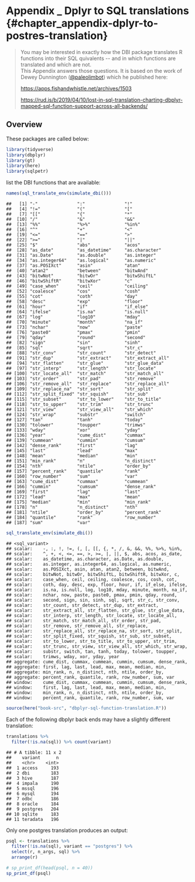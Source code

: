 # Appendix _ Dplyr to SQL translations {#chapter_appendix-dplyr-to-postres-translation}

> You may be interested in exactly how the DBI package translates R functions into their SQL quivalents -- and in which functions are translated and which are not.  
This Appendix answers those questions.  It is based on the work of Dewey Dunnington ([@paleolimbot](http://twitter.com/paleolimbot)) which he published here: 
> 
> https://apps.fishandwhistle.net/archives/1503 
>
>  https://rud.is/b/2019/04/10/lost-in-sql-translation-charting-dbplyr-mapped-sql-function-support-across-all-backends/

## Overview

These packages are called below:

```r
library(tidyverse)
library(dbplyr)
library(gt)
library(here)
library(sqlpetr)
```
list the DBI functions that are available:

```r
names(sql_translate_env(simulate_dbi()))
```

```
##   [1] "-"               ":"               "!"              
##   [4] "!="              "("               "["              
##   [7] "[["              "{"               "*"              
##  [10] "/"               "&"               "&&"             
##  [13] "%%"              "%>%"             "%in%"           
##  [16] "^"               "+"               "<"              
##  [19] "<="              "=="              ">"              
##  [22] ">="              "|"               "||"             
##  [25] "$"               "abs"             "acos"           
##  [28] "as_date"         "as_datetime"     "as.character"   
##  [31] "as.Date"         "as.double"       "as.integer"     
##  [34] "as.integer64"    "as.logical"      "as.numeric"     
##  [37] "as.POSIXct"      "asin"            "atan"           
##  [40] "atan2"           "between"         "bitwAnd"        
##  [43] "bitwNot"         "bitwOr"          "bitwShiftL"     
##  [46] "bitwShiftR"      "bitwXor"         "c"              
##  [49] "case_when"       "ceil"            "ceiling"        
##  [52] "coalesce"        "cos"             "cosh"           
##  [55] "cot"             "coth"            "day"            
##  [58] "desc"            "exp"             "floor"          
##  [61] "hour"            "if"              "if_else"        
##  [64] "ifelse"          "is.na"           "is.null"        
##  [67] "log"             "log10"           "mday"           
##  [70] "minute"          "month"           "na_if"          
##  [73] "nchar"           "now"             "paste"          
##  [76] "paste0"          "pmax"            "pmin"           
##  [79] "qday"            "round"           "second"         
##  [82] "sign"            "sin"             "sinh"           
##  [85] "sql"             "sqrt"            "str_c"          
##  [88] "str_conv"        "str_count"       "str_detect"     
##  [91] "str_dup"         "str_extract"     "str_extract_all"
##  [94] "str_flatten"     "str_glue"        "str_glue_data"  
##  [97] "str_interp"      "str_length"      "str_locate"     
## [100] "str_locate_all"  "str_match"       "str_match_all"  
## [103] "str_order"       "str_pad"         "str_remove"     
## [106] "str_remove_all"  "str_replace"     "str_replace_all"
## [109] "str_replace_na"  "str_sort"        "str_split"      
## [112] "str_split_fixed" "str_squish"      "str_sub"        
## [115] "str_subset"      "str_to_lower"    "str_to_title"   
## [118] "str_to_upper"    "str_trim"        "str_trunc"      
## [121] "str_view"        "str_view_all"    "str_which"      
## [124] "str_wrap"        "substr"          "switch"         
## [127] "tan"             "tanh"            "today"          
## [130] "tolower"         "toupper"         "trimws"         
## [133] "wday"            "xor"             "yday"           
## [136] "year"            "cume_dist"       "cummax"         
## [139] "cummean"         "cummin"          "cumsum"         
## [142] "dense_rank"      "first"           "lag"            
## [145] "last"            "lead"            "max"            
## [148] "mean"            "median"          "min"            
## [151] "min_rank"        "n"               "n_distinct"     
## [154] "nth"             "ntile"           "order_by"       
## [157] "percent_rank"    "quantile"        "rank"           
## [160] "row_number"      "sum"             "var"            
## [163] "cume_dist"       "cummax"          "cummean"        
## [166] "cummin"          "cumsum"          "dense_rank"     
## [169] "first"           "lag"             "last"           
## [172] "lead"            "max"             "mean"           
## [175] "median"          "min"             "min_rank"       
## [178] "n"               "n_distinct"      "nth"            
## [181] "ntile"           "order_by"        "percent_rank"   
## [184] "quantile"        "rank"            "row_number"     
## [187] "sum"             "var"
```

```r
sql_translate_env(simulate_dbi())
```

```
## <sql_variant>
## scalar:    -, :, !, !=, (, [, [[, {, *, /, &, &&, %%, %>%, %in%,
## scalar:    ^, +, <, <=, ==, >, >=, |, ||, $, abs, acos, as_date,
## scalar:    as_datetime, as.character, as.Date, as.double,
## scalar:    as.integer, as.integer64, as.logical, as.numeric,
## scalar:    as.POSIXct, asin, atan, atan2, between, bitwAnd,
## scalar:    bitwNot, bitwOr, bitwShiftL, bitwShiftR, bitwXor, c,
## scalar:    case_when, ceil, ceiling, coalesce, cos, cosh, cot,
## scalar:    coth, day, desc, exp, floor, hour, if, if_else, ifelse,
## scalar:    is.na, is.null, log, log10, mday, minute, month, na_if,
## scalar:    nchar, now, paste, paste0, pmax, pmin, qday, round,
## scalar:    second, sign, sin, sinh, sql, sqrt, str_c, str_conv,
## scalar:    str_count, str_detect, str_dup, str_extract,
## scalar:    str_extract_all, str_flatten, str_glue, str_glue_data,
## scalar:    str_interp, str_length, str_locate, str_locate_all,
## scalar:    str_match, str_match_all, str_order, str_pad,
## scalar:    str_remove, str_remove_all, str_replace,
## scalar:    str_replace_all, str_replace_na, str_sort, str_split,
## scalar:    str_split_fixed, str_squish, str_sub, str_subset,
## scalar:    str_to_lower, str_to_title, str_to_upper, str_trim,
## scalar:    str_trunc, str_view, str_view_all, str_which, str_wrap,
## scalar:    substr, switch, tan, tanh, today, tolower, toupper,
## scalar:    trimws, wday, xor, yday, year
## aggregate: cume_dist, cummax, cummean, cummin, cumsum, dense_rank,
## aggregate: first, lag, last, lead, max, mean, median, min,
## aggregate: min_rank, n, n_distinct, nth, ntile, order_by,
## aggregate: percent_rank, quantile, rank, row_number, sum, var
## window:    cume_dist, cummax, cummean, cummin, cumsum, dense_rank,
## window:    first, lag, last, lead, max, mean, median, min,
## window:    min_rank, n, n_distinct, nth, ntile, order_by,
## window:    percent_rank, quantile, rank, row_number, sum, var
```


```r
source(here("book-src", "dbplyr-sql-function-translation.R"))
```

Each of the following dbplyr back ends may have a slightly different translation:


```r
translations %>%
  filter(!is.na(sql)) %>% count(variant)
```

```
## # A tibble: 11 x 2
##    variant      n
##    <chr>    <int>
##  1 access     193
##  2 dbi        183
##  3 hive       187
##  4 impala     190
##  5 mssql      196
##  6 mysql      194
##  7 odbc       186
##  8 oracle     184
##  9 postgres   204
## 10 sqlite     183
## 11 teradata   196
```
Only one postgres translation produces an output:

```r
psql <- translations %>%
  filter(!is.na(sql), variant == "postgres") %>%
  select(r, n_args, sql) %>%
  arrange(r)

# sp_print_df(head(psql, n = 40))
sp_print_df(psql)
```

<!--html_preserve--><div id="htmlwidget-1b4ff99564eb6e8884a5" style="width:100%;height:auto;" class="datatables html-widget"></div>
<script type="application/json" data-for="htmlwidget-1b4ff99564eb6e8884a5">{"x":{"filter":"none","data":[["1","2","3","4","5","6","7","8","9","10","11","12","13","14","15","16","17","18","19","20","21","22","23","24","25","26","27","28","29","30","31","32","33","34","35","36","37","38","39","40","41","42","43","44","45","46","47","48","49","50","51","52","53","54","55","56","57","58","59","60","61","62","63","64","65","66","67","68","69","70","71","72","73","74","75","76","77","78","79","80","81","82","83","84","85","86","87","88","89","90","91","92","93","94","95","96","97","98","99","100","101","102","103","104","105","106","107","108","109","110","111","112","113","114","115","116","117","118","119","120","121","122","123","124","125","126","127","128","129","130","131","132","133","134","135","136","137","138","139","140","141","142","143","144","145","146","147","148","149","150","151","152","153","154","155","156","157","158","159","160","161","162","163","164","165","166","167","168","169","170","171","172","173","174","175","176","177","178","179","180","181","182","183","184","185","186","187","188","189","190","191","192","193","194","195","196","197","198","199","200","201","202","203","204"],["-arg1","!arg1","!arg1","!arg1","!arg1","!NULL","(arg1)","{    arg1}","abs(arg1)","acos(arg1)","all(arg1, arg2)","all(arg1)","any(arg1, arg2)","any(arg1)","arg1 - arg2","arg1 != arg2","arg1 * arg2","arg1 &amp; arg2","arg1 &amp;&amp; arg2","arg1 %in% arg2","arg1 + arg2","arg1 &lt; arg2","arg1 &lt;= arg2","arg1 == arg2","arg1 &gt; arg2","arg1 &gt;= arg2","arg1 | arg2","arg1 || arg2","arg1[arg2]","arg1/arg2","arg1%%arg2","arg1^arg2","arg1$arg2","as_date(arg1)","as_datetime(arg1)","as.character(arg1)","as.Date(arg1)","as.double(arg1)","as.integer(arg1)","as.integer64(arg1)","as.logical(arg1)","as.numeric(arg1)","as.POSIXct(arg1)","asin(arg1)","atan(arg1)","atan2(arg1, arg2)","between(arg1, arg2, arg3)","bitwAnd(arg1, arg2)","bitwNot(arg1)","bitwOr(arg1, arg2)","bitwShiftL(arg1, arg2)","bitwShiftR(arg1, arg2)","bitwXor(arg1, arg2)","c()","c(arg1, arg2, arg3, arg4, arg5, arg6, arg7, arg8, arg9, arg10,     arg11, arg12, arg13, arg14, arg15, arg16, arg17, arg18, arg19,     arg20, arg21, arg22, arg23, arg24, arg25, arg26, arg27, arg28,     arg29, arg30, arg31, arg32, arg33, arg34, arg35, arg36, arg37,     arg38, arg39, arg40, arg41, arg42, arg43, arg44, arg45, arg46,     arg47, arg48, arg49, arg50)","c(arg1, arg2, arg3)","c(arg1, arg2)","c(arg1)","ceil(arg1)","ceiling(arg1)","coalesce()","coalesce(arg1, arg2, arg3, arg4, arg5, arg6, arg7, arg8, arg9,     arg10, arg11, arg12, arg13, arg14, arg15, arg16, arg17, arg18,     arg19, arg20, arg21, arg22, arg23, arg24, arg25, arg26, arg27,     arg28, arg29, arg30, arg31, arg32, arg33, arg34, arg35, arg36,     arg37, arg38, arg39, arg40, arg41, arg42, arg43, arg44, arg45,     arg46, arg47, arg48, arg49, arg50)","coalesce(arg1, arg2, arg3)","coalesce(arg1, arg2)","coalesce(arg1)","cor(arg1, arg2)","cos(arg1)","cosh(arg1)","cot(arg1)","coth(arg1)","cov(arg1, arg2)","cume_dist()","cume_dist(arg1)","cummax(arg1, arg2)","cummax(arg1)","cummean(arg1, arg2)","cummean(arg1)","cummin(arg1, arg2)","cummin(arg1)","cumsum(arg1, arg2)","cumsum(arg1)","day(arg1)","dense_rank()","dense_rank(arg1)","desc(arg1)","exp(arg1)","first(arg1, arg2)","first(arg1)","floor(arg1)","grepl(arg1, arg2)","hour(arg1)","if (arg1) arg2","if (arg1) arg2 else arg3","if_else(arg1, arg2, arg3)","ifelse(arg1, arg2, arg3)","is.na(arg1)","is.null(arg1)","lag(arg1, arg2, arg3)","lag(arg1, arg2)","lag(arg1)","last(arg1, arg2)","last(arg1)","lead(arg1, arg2, arg3)","lead(arg1, arg2)","lead(arg1)","log(arg1, arg2)","log(arg1)","log10(arg1)","max(arg1, arg2)","max(arg1)","mday(arg1)","mean(arg1, arg2)","mean(arg1)","median(arg1)","min_rank()","min_rank(arg1)","min(arg1, arg2)","min(arg1)","minute(arg1)","month(arg1)","n_distinct(arg1)","n()","na_if(arg1, arg2)","nchar(arg1)","now()","nth(arg1, arg2, arg3)","nth(arg1, arg2)","ntile(arg1, arg2)","order_by(arg1, arg2)","paste()","paste(arg1, arg2, arg3, arg4, arg5, arg6, arg7, arg8, arg9, arg10,     arg11, arg12, arg13, arg14, arg15, arg16, arg17, arg18, arg19,     arg20, arg21, arg22, arg23, arg24, arg25, arg26, arg27, arg28,     arg29, arg30, arg31, arg32, arg33, arg34, arg35, arg36, arg37,     arg38, arg39, arg40, arg41, arg42, arg43, arg44, arg45, arg46,     arg47, arg48, arg49, arg50)","paste(arg1, arg2, arg3)","paste(arg1, arg2)","paste(arg1)","paste0()","paste0(arg1, arg2, arg3, arg4, arg5, arg6, arg7, arg8, arg9,     arg10, arg11, arg12, arg13, arg14, arg15, arg16, arg17, arg18,     arg19, arg20, arg21, arg22, arg23, arg24, arg25, arg26, arg27,     arg28, arg29, arg30, arg31, arg32, arg33, arg34, arg35, arg36,     arg37, arg38, arg39, arg40, arg41, arg42, arg43, arg44, arg45,     arg46, arg47, arg48, arg49, arg50)","paste0(arg1, arg2, arg3)","paste0(arg1, arg2)","paste0(arg1)","percent_rank()","percent_rank(arg1)","pmax()","pmax(arg1, arg2, arg3, arg4, arg5, arg6, arg7, arg8, arg9, arg10,     arg11, arg12, arg13, arg14, arg15, arg16, arg17, arg18, arg19,     arg20, arg21, arg22, arg23, arg24, arg25, arg26, arg27, arg28,     arg29, arg30, arg31, arg32, arg33, arg34, arg35, arg36, arg37,     arg38, arg39, arg40, arg41, arg42, arg43, arg44, arg45, arg46,     arg47, arg48, arg49, arg50)","pmax(arg1, arg2, arg3)","pmax(arg1, arg2)","pmax(arg1)","pmin()","pmin(arg1, arg2, arg3, arg4, arg5, arg6, arg7, arg8, arg9, arg10,     arg11, arg12, arg13, arg14, arg15, arg16, arg17, arg18, arg19,     arg20, arg21, arg22, arg23, arg24, arg25, arg26, arg27, arg28,     arg29, arg30, arg31, arg32, arg33, arg34, arg35, arg36, arg37,     arg38, arg39, arg40, arg41, arg42, arg43, arg44, arg45, arg46,     arg47, arg48, arg49, arg50)","pmin(arg1, arg2, arg3)","pmin(arg1, arg2)","pmin(arg1)","quarter(arg1)","rank()","rank(arg1)","round(arg1, arg2)","round(arg1)","row_number()","row_number(arg1)","sd(arg1, arg2)","sd(arg1)","second(arg1)","sign(arg1)","sin(arg1)","sinh(arg1)","sql(arg1, arg2, arg3, arg4, arg5, arg6, arg7, arg8, arg9, arg10,     arg11, arg12, arg13, arg14, arg15, arg16, arg17, arg18, arg19,     arg20, arg21, arg22, arg23, arg24, arg25, arg26, arg27, arg28,     arg29, arg30, arg31, arg32, arg33, arg34, arg35, arg36, arg37,     arg38, arg39, arg40, arg41, arg42, arg43, arg44, arg45, arg46,     arg47, arg48, arg49, arg50)","sql(arg1, arg2, arg3)","sql(arg1, arg2)","sql(arg1)","sqrt(arg1)","str_c()","str_c(arg1, arg2, arg3, arg4, arg5, arg6, arg7, arg8, arg9, arg10,     arg11, arg12, arg13, arg14, arg15, arg16, arg17, arg18, arg19,     arg20, arg21, arg22, arg23, arg24, arg25, arg26, arg27, arg28,     arg29, arg30, arg31, arg32, arg33, arg34, arg35, arg36, arg37,     arg38, arg39, arg40, arg41, arg42, arg43, arg44, arg45, arg46,     arg47, arg48, arg49, arg50)","str_c(arg1, arg2, arg3)","str_c(arg1, arg2)","str_c(arg1)","str_detect(arg1, arg2)","str_flatten(arg1, arg2)","str_length(arg1)","str_locate(arg1, arg2)","str_replace_all(arg1, arg2, arg3)","str_sub(arg1, arg2)","str_sub(arg1)","str_to_lower(arg1)","str_to_title(arg1)","str_to_upper(arg1)","str_trim(arg1)","substr(arg1, arg2, arg3)","sum(arg1, arg2)","sum(arg1)","switch(arg1, arg2, arg3, arg4, arg5, arg6, arg7, arg8, arg9,     arg10, arg11, arg12, arg13, arg14, arg15, arg16, arg17, arg18,     arg19, arg20, arg21, arg22, arg23, arg24, arg25, arg26, arg27,     arg28, arg29, arg30, arg31, arg32, arg33, arg34, arg35, arg36,     arg37, arg38, arg39, arg40, arg41, arg42, arg43, arg44, arg45,     arg46, arg47, arg48, arg49, arg50)","switch(arg1, arg2, arg3)","switch(arg1, arg2)","switch(arg1)","tan(arg1)","tanh(arg1)","today()","tolower(arg1)","toupper(arg1)","trimws(arg1)","var(arg1, arg2)","var(arg1)","wday(arg1)","xor(arg1, arg2)","yday(arg1)","year(arg1)"],[1,1,2,3,50,0,1,1,1,1,2,1,2,1,2,2,2,2,2,2,2,2,2,2,2,2,2,2,2,2,2,2,2,1,1,1,1,1,1,1,1,1,1,1,1,2,3,2,1,2,2,2,2,0,50,3,2,1,1,1,0,50,3,2,1,2,1,1,1,1,2,0,1,2,1,2,1,2,1,2,1,1,0,1,1,1,2,1,1,2,1,2,3,3,3,1,1,3,2,1,2,1,3,2,1,2,1,1,2,1,1,2,1,1,0,1,2,1,1,1,1,0,2,1,0,3,2,2,2,0,50,3,2,1,0,50,3,2,1,0,1,0,50,3,2,1,0,50,3,2,1,1,0,1,2,1,0,1,2,1,1,1,1,1,50,3,2,1,1,0,50,3,2,1,2,2,1,2,3,2,1,1,1,1,1,3,2,1,50,3,2,1,1,1,0,1,1,1,2,1,1,2,1,1],["-`arg1`","NOT(`arg1`)","NOT(`arg1`, `arg2`)","NOT(`arg1`, `arg2`, `arg3`)","NOT(`arg1`, `arg2`, `arg3`, `arg4`, `arg5`, `arg6`, `arg7`, `arg8`, `arg9`, `arg10`, `arg11`, `arg12`, `arg13`, `arg14`, `arg15`, `arg16`, `arg17`, `arg18`, `arg19`, `arg20`, `arg21`, `arg22`, `arg23`, `arg24`, `arg25`, `arg26`, `arg27`, `arg28`, `arg29`, `arg30`, `arg31`, `arg32`, `arg33`, `arg34`, `arg35`, `arg36`, `arg37`, `arg38`, `arg39`, `arg40`, `arg41`, `arg42`, `arg43`, `arg44`, `arg45`, `arg46`, `arg47`, `arg48`, `arg49`, `arg50`)","NOT()","(`arg1`)","(`arg1`)","ABS(`arg1`)","ACOS(`arg1`)","BOOL_AND(`arg1`) OVER ()","BOOL_AND(`arg1`) OVER ()","BOOL_OR(`arg1`) OVER ()","BOOL_OR(`arg1`) OVER ()","`arg1` - `arg2`","`arg1` != `arg2`","`arg1` * `arg2`","`arg1` AND `arg2`","`arg1` AND `arg2`","`arg1` IN `arg2`","`arg1` + `arg2`","`arg1` &lt; `arg2`","`arg1` &lt;= `arg2`","`arg1` = `arg2`","`arg1` &gt; `arg2`","`arg1` &gt;= `arg2`","`arg1` OR `arg2`","`arg1` OR `arg2`","CASE WHEN (`arg2`) THEN (`arg1`) END","`arg1` / `arg2`","`arg1` % `arg2`","POWER(`arg1`, `arg2`)","`arg1`.`arg2`","CAST(`arg1` AS DATE)","CAST(`arg1` AS TIMESTAMP)","CAST(`arg1` AS TEXT)","CAST(`arg1` AS DATE)","CAST(`arg1` AS NUMERIC)","CAST(`arg1` AS INTEGER)","CAST(`arg1` AS BIGINT)","CAST(`arg1` AS BOOLEAN)","CAST(`arg1` AS NUMERIC)","CAST(`arg1` AS TIMESTAMP)","ASIN(`arg1`)","ATAN(`arg1`)","ATAN2(`arg1`, `arg2`)","`arg1` BETWEEN `arg2` AND `arg3`","`arg1` &amp; `arg2`","~(`arg1`)","`arg1` | `arg2`","`arg1` &lt;&lt; `arg2`","`arg1` &gt;&gt; `arg2`","`arg1` # `arg2`","NULL","`arg1`","`arg1`","`arg1`","`arg1`","CEIL(`arg1`)","CEIL(`arg1`)","COALESCE()","COALESCE(`arg1`, `arg2`, `arg3`, `arg4`, `arg5`, `arg6`, `arg7`, `arg8`, `arg9`, `arg10`, `arg11`, `arg12`, `arg13`, `arg14`, `arg15`, `arg16`, `arg17`, `arg18`, `arg19`, `arg20`, `arg21`, `arg22`, `arg23`, `arg24`, `arg25`, `arg26`, `arg27`, `arg28`, `arg29`, `arg30`, `arg31`, `arg32`, `arg33`, `arg34`, `arg35`, `arg36`, `arg37`, `arg38`, `arg39`, `arg40`, `arg41`, `arg42`, `arg43`, `arg44`, `arg45`, `arg46`, `arg47`, `arg48`, `arg49`, `arg50`)","COALESCE(`arg1`, `arg2`, `arg3`)","COALESCE(`arg1`, `arg2`)","COALESCE(`arg1`)","CORR(`arg1`, `arg2`) OVER ()","COS(`arg1`)","(EXP(`arg1`) + EXP(-(`arg1`))) / 2","1 / TAN(`arg1`)","(EXP(2 * (`arg1`)) + 1) / (EXP(2 * (`arg1`)) - 1)","COVAR_SAMP(`arg1`, `arg2`) OVER ()","CUME_DIST() OVER ()","CUME_DIST() OVER (ORDER BY `arg1`)","MAX(`arg1`) OVER (ORDER BY `arg2` ROWS UNBOUNDED PRECEDING)","MAX(`arg1`) OVER (ROWS UNBOUNDED PRECEDING)","AVG(`arg1`) OVER (ORDER BY `arg2` ROWS UNBOUNDED PRECEDING)","AVG(`arg1`) OVER (ROWS UNBOUNDED PRECEDING)","MIN(`arg1`) OVER (ORDER BY `arg2` ROWS UNBOUNDED PRECEDING)","MIN(`arg1`) OVER (ROWS UNBOUNDED PRECEDING)","SUM(`arg1`) OVER (ORDER BY `arg2` ROWS UNBOUNDED PRECEDING)","SUM(`arg1`) OVER (ROWS UNBOUNDED PRECEDING)","EXTRACT(day FROM `arg1`)","DENSE_RANK() OVER ()","DENSE_RANK() OVER (ORDER BY `arg1`)","`arg1` DESC","EXP(`arg1`)","FIRST_VALUE(`arg1`) OVER (ORDER BY `arg2`)","FIRST_VALUE(`arg1`) OVER ()","FLOOR(`arg1`)","(`arg2`) ~ (`arg1`)","EXTRACT(hour FROM `arg1`)","CASE WHEN (`arg1`) THEN (`arg2`) END","CASE WHEN (`arg1`) THEN (`arg2`) WHEN NOT(`arg1`) THEN (`arg3`) END","CASE WHEN (`arg1`) THEN (`arg2`) WHEN NOT(`arg1`) THEN (`arg3`) END","CASE WHEN (`arg1`) THEN (`arg2`) WHEN NOT(`arg1`) THEN (`arg3`) END","((`arg1`) IS NULL)","((`arg1`) IS NULL)","LAG(`arg1`, NULL, `arg3`) OVER ()","LAG(`arg1`, NULL, NULL) OVER ()","LAG(`arg1`, 1, NULL) OVER ()","LAST_VALUE(`arg1`) OVER (ORDER BY `arg2`)","LAST_VALUE(`arg1`) OVER ()","LEAD(`arg1`, `arg2`, `arg3`) OVER ()","LEAD(`arg1`, `arg2`, NULL) OVER ()","LEAD(`arg1`, 1, NULL) OVER ()","LOG(`arg1`) / LOG(`arg2`)","LN(`arg1`)","LOG(`arg1`)","MAX(`arg1`) OVER ()","MAX(`arg1`) OVER ()","EXTRACT(day FROM `arg1`)","AVG(`arg1`) OVER ()","AVG(`arg1`) OVER ()","PERCENTILE_CONT(0.5) WITHIN GROUP (ORDER BY `arg1`) OVER ()","RANK() OVER ()","RANK() OVER (ORDER BY `arg1`)","MIN(`arg1`) OVER ()","MIN(`arg1`) OVER ()","EXTRACT(minute FROM `arg1`)","EXTRACT(MONTH FROM `arg1`)","COUNT(DISTINCT `arg1`) OVER ()","COUNT(*) OVER ()","NULLIF(`arg1`, `arg2`)","LENGTH(`arg1`)","CURRENT_TIMESTAMP","NTH_VALUE(`arg1`, NULL) OVER (ORDER BY `arg3`)","NTH_VALUE(`arg1`, NULL) OVER ()","NTILE(NULL) OVER (ORDER BY `arg1`)","`arg2`","CONCAT_WS(' ')","CONCAT_WS(' ', `arg1`, `arg2`, `arg3`, `arg4`, `arg5`, `arg6`, `arg7`, `arg8`, `arg9`, `arg10`, `arg11`, `arg12`, `arg13`, `arg14`, `arg15`, `arg16`, `arg17`, `arg18`, `arg19`, `arg20`, `arg21`, `arg22`, `arg23`, `arg24`, `arg25`, `arg26`, `arg27`, `arg28`, `arg29`, `arg30`, `arg31`, `arg32`, `arg33`, `arg34`, `arg35`, `arg36`, `arg37`, `arg38`, `arg39`, `arg40`, `arg41`, `arg42`, `arg43`, `arg44`, `arg45`, `arg46`, `arg47`, `arg48`, `arg49`, `arg50`)","CONCAT_WS(' ', `arg1`, `arg2`, `arg3`)","CONCAT_WS(' ', `arg1`, `arg2`)","CONCAT_WS(' ', `arg1`)","CONCAT_WS('')","CONCAT_WS('', `arg1`, `arg2`, `arg3`, `arg4`, `arg5`, `arg6`, `arg7`, `arg8`, `arg9`, `arg10`, `arg11`, `arg12`, `arg13`, `arg14`, `arg15`, `arg16`, `arg17`, `arg18`, `arg19`, `arg20`, `arg21`, `arg22`, `arg23`, `arg24`, `arg25`, `arg26`, `arg27`, `arg28`, `arg29`, `arg30`, `arg31`, `arg32`, `arg33`, `arg34`, `arg35`, `arg36`, `arg37`, `arg38`, `arg39`, `arg40`, `arg41`, `arg42`, `arg43`, `arg44`, `arg45`, `arg46`, `arg47`, `arg48`, `arg49`, `arg50`)","CONCAT_WS('', `arg1`, `arg2`, `arg3`)","CONCAT_WS('', `arg1`, `arg2`)","CONCAT_WS('', `arg1`)","PERCENT_RANK() OVER ()","PERCENT_RANK() OVER (ORDER BY `arg1`)","GREATEST()","GREATEST(`arg1`, `arg2`, `arg3`, `arg4`, `arg5`, `arg6`, `arg7`, `arg8`, `arg9`, `arg10`, `arg11`, `arg12`, `arg13`, `arg14`, `arg15`, `arg16`, `arg17`, `arg18`, `arg19`, `arg20`, `arg21`, `arg22`, `arg23`, `arg24`, `arg25`, `arg26`, `arg27`, `arg28`, `arg29`, `arg30`, `arg31`, `arg32`, `arg33`, `arg34`, `arg35`, `arg36`, `arg37`, `arg38`, `arg39`, `arg40`, `arg41`, `arg42`, `arg43`, `arg44`, `arg45`, `arg46`, `arg47`, `arg48`, `arg49`, `arg50`)","GREATEST(`arg1`, `arg2`, `arg3`)","GREATEST(`arg1`, `arg2`)","GREATEST(`arg1`)","LEAST()","LEAST(`arg1`, `arg2`, `arg3`, `arg4`, `arg5`, `arg6`, `arg7`, `arg8`, `arg9`, `arg10`, `arg11`, `arg12`, `arg13`, `arg14`, `arg15`, `arg16`, `arg17`, `arg18`, `arg19`, `arg20`, `arg21`, `arg22`, `arg23`, `arg24`, `arg25`, `arg26`, `arg27`, `arg28`, `arg29`, `arg30`, `arg31`, `arg32`, `arg33`, `arg34`, `arg35`, `arg36`, `arg37`, `arg38`, `arg39`, `arg40`, `arg41`, `arg42`, `arg43`, `arg44`, `arg45`, `arg46`, `arg47`, `arg48`, `arg49`, `arg50`)","LEAST(`arg1`, `arg2`, `arg3`)","LEAST(`arg1`, `arg2`)","LEAST(`arg1`)","EXTRACT(QUARTER FROM `arg1`)","RANK() OVER ()","RANK() OVER (ORDER BY `arg1`)","ROUND((`arg1`) :: numeric, NULL)","ROUND((`arg1`) :: numeric, 0)","ROW_NUMBER() OVER ()","ROW_NUMBER() OVER (ORDER BY `arg1`)","STDDEV_SAMP(`arg1`) OVER ()","STDDEV_SAMP(`arg1`) OVER ()","EXTRACT(second FROM `arg1`)","SIGN(`arg1`)","SIN(`arg1`)","(EXP(`arg1`) - EXP(-(`arg1`))) / 2","`arg1`","`arg1`","`arg1`","`arg1`","SQRT(`arg1`)","CONCAT_WS('')","CONCAT_WS('', `arg1`, `arg2`, `arg3`, `arg4`, `arg5`, `arg6`, `arg7`, `arg8`, `arg9`, `arg10`, `arg11`, `arg12`, `arg13`, `arg14`, `arg15`, `arg16`, `arg17`, `arg18`, `arg19`, `arg20`, `arg21`, `arg22`, `arg23`, `arg24`, `arg25`, `arg26`, `arg27`, `arg28`, `arg29`, `arg30`, `arg31`, `arg32`, `arg33`, `arg34`, `arg35`, `arg36`, `arg37`, `arg38`, `arg39`, `arg40`, `arg41`, `arg42`, `arg43`, `arg44`, `arg45`, `arg46`, `arg47`, `arg48`, `arg49`, `arg50`)","CONCAT_WS('', `arg1`, `arg2`, `arg3`)","CONCAT_WS('', `arg1`, `arg2`)","CONCAT_WS('', `arg1`)","STRPOS(`arg1`, `arg2`) &gt; 0","STRING_AGG(`arg1`, `arg2`) OVER ()","LENGTH(`arg1`)","STRPOS(`arg1`, `arg2`)","REGEXP_REPLACE(`arg1`, `arg2`, `arg3`)","SUBSTR(`arg1`, NULL)","SUBSTR(`arg1`, 1)","LOWER(`arg1`)","INITCAP(`arg1`)","UPPER(`arg1`)","LTRIM(RTRIM(`arg1`))","SUBSTR(`arg1`, NULL, NULL)","SUM(`arg1`) OVER ()","SUM(`arg1`) OVER ()","CASE `arg1` END","CASE `arg1` END","CASE `arg1` END","CASE `arg1` END","TAN(`arg1`)","(EXP(2 * (`arg1`)) - 1) / (EXP(2 * (`arg1`)) + 1)","CURRENT_DATE","LOWER(`arg1`)","UPPER(`arg1`)","LTRIM(RTRIM(`arg1`))","VAR_SAMP(`arg1`) OVER ()","VAR_SAMP(`arg1`) OVER ()","EXTRACT('dow' FROM DATE(`arg1`) + 0) + 1.0","`arg1` OR `arg2` AND NOT (`arg1` AND `arg2`)","EXTRACT(DOY FROM `arg1`)","EXTRACT(year FROM `arg1`)"]],"container":"<table class=\"display\">\n  <thead>\n    <tr>\n      <th> <\/th>\n      <th>r<\/th>\n      <th>n_args<\/th>\n      <th>sql<\/th>\n    <\/tr>\n  <\/thead>\n<\/table>","options":{"columnDefs":[{"className":"dt-right","targets":2},{"orderable":false,"targets":0}],"order":[],"autoWidth":false,"orderClasses":false}},"evals":[],"jsHooks":[]}</script><!--/html_preserve-->

